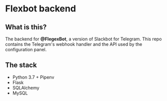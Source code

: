 # Flexbot backend

## What is this?
The backend for **@FlegexBot**, a version of Slackbot for Telegram.
This repo contains the Telegram's webhook handler and the API used by the configuration panel.

## The stack
- Python 3.7 + Pipenv
- Flask
- SQLAlchemy
- MySQL
